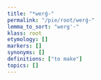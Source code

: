 ```yaml
---
title: "*werǵ-"
permalink: "/pie/root/werǵ-"
lemma_to_sort: "werg'-"
klass: root
etymology: []
markers: []
synonyms: []
definitions: ["to make"]
topics: []
---
```

